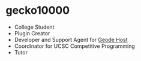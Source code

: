 # gecko10000
- College Student
- Plugin Creator
- Developer and Support Agent for [Geode Host](https://geode.host/)
- Coordinator for UCSC Competitive Programming
- Tutor
